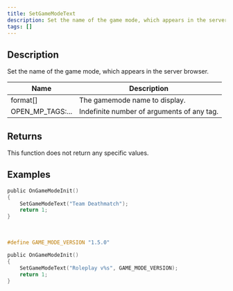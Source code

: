```yaml
---
title: SetGameModeText
description: Set the name of the game mode, which appears in the server browser.
tags: []
---
```


## Description

Set the name of the game mode, which appears in the server browser.

| Name             | Description                                |
| ---------------- | ------------------------------------------ |
| format[]         | The gamemode name to display.              |
| OPEN_MP_TAGS:... | Indefinite number of arguments of any tag. |

## Returns

This function does not return any specific values.

## Examples

```c
public OnGameModeInit()
{
    SetGameModeText("Team Deathmatch");
    return 1;
}
```

<br />

```c
#define GAME_MODE_VERSION "1.5.0"

public OnGameModeInit()
{
    SetGameModeText("Roleplay v%s", GAME_MODE_VERSION);
    return 1;
}
```
